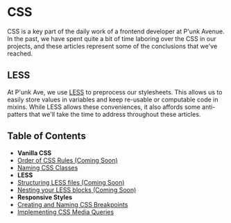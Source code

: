 # CSS
CSS is a key part of the daily work of a frontend developer at P'unk Avenue.
In the past, we have spent quite a bit of time laboring over the CSS in our projects, and these articles represent some of the conclusions that we've reached.

## LESS
At P'unk Ave, we use [LESS]('http://lesscss.org/') to preprocess our stylesheets.
This allows us to easily store values in variables and keep re-usable or computable code in mixins.
While LESS allows these conveniences, it also affords some anti-patters that we'll take the time to address throughout these articles.


## Table of Contents
* **Vanilla CSS**
* [Order of CSS Rules (Coming Soon)](#)
* [Naming CSS Classes](articles/naming-css-classes.md)
* **LESS**
* [Structuring LESS files (Coming Soon)](#)
* [Nesting your LESS blocks (Coming Soon)](#)
* **Responsive Styles**
* [Creating and Naming CSS Breakpoints](articles/creating-and-naming-css-breakpoints.md)
* [Implementing CSS Media Queries](articles/implementing-css-media-queries.md)
